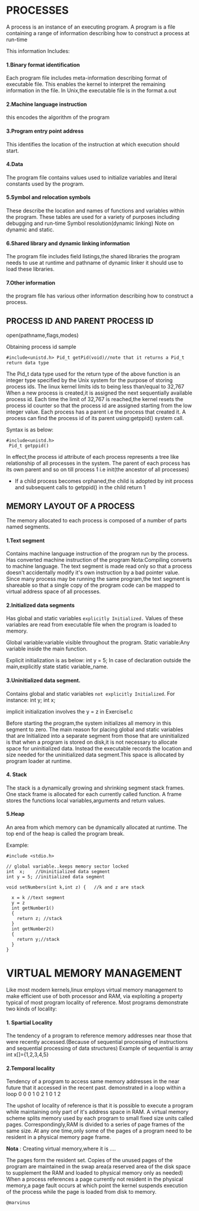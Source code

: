# PROCESSES
A process is an instance of an executing program.
A program is a file containing a range of information describing how to construct a process at run-time

This information Includes:

#### 1.Binary format identification
Each program file includes meta-information describing format of executable file.
This enables the kernel to interpret the remaining information in the file.
In Unix,the executable file is in the format a.out

#### 2.Machine language instruction
this encodes the algorithm of the program

#### 3.Program entry point address
This identifies the location of the instruction at which execution should start.

#### 4.Data
The program file contains values used to initialize variables and literal constants used by the program.

#### 5.Symbol and relocation symbols
These describe the location and names of functions and variables within the program.
These tables are used for a variety of purposes including debugging and run-time Symbol resolution(dynamic linking)
Note on dynamic and static.

#### 6.Shared library and dynamic linking information
The program file includes field listings,the shared libraries the program needs to use at runtime and pathname of dynamic linker
it should use to load these libraries.

#### 7.Other information
the program file has various other information describing how to construct a process.

## PROCESS ID AND PARENT PROCESS ID
open(pathname,flags,modes)

Obtaining process id sample

`#include<unistd.h>
Pid_t getPid(void)//note that it returns a Pid_t return data type
`

The Pid_t data type used for the return type of the above function is an integer type specified by the Unix system for the purpose of
storing process ids.
The linux kernel limits ids to being less than/equal to 32,767
When a new process is created,it is assigned the next sequentially available process id.
Each time the limit of 32,767 is reached,the kernel resets the process id counter so that the process id are assigned starting from
the low integer value.
Each process has a parent i.e the process that created it.
A process can find the process id of its parent using:getppid() system call.

Syntax is as below:
```
#include<unistd.h>
 Pid_t getppid()

```
In effect,the process id attribute of each process represents a tree like relationship of all processes in the system.
The parent of each process has its own parent and so on till process 1 i.e init(the ancestor of all processes)
- If a child process becomes orphaned,the child is adopted by init process and subsequent calls to getppid() in the child return 1

## MEMORY LAYOUT OF A PROCESS
The memory allocated to each process is composed of a number of parts named segments.

#### 1.Text segment
Contains machine language instruction of the program run by the process.
Has converted machine instruction of  the program
Nota:Compiling converts to machine language.
The text segment is made read only so that a process doesn't accidentally modify it's own instruction by a bad pointer value.
Since many process may be running the same program,the text segment is shareable so that a single copy of the program code
can be mapped to virtual address space of all processes.

#### 2.Initialized data segments
Has global and static variables `explicitly Initialized.`
Values of these variables are read from executable file when the program is loaded to memory.

Global variable:variable visible throughout the  program.
Static variable:Any variable inside the main function.

Explicit initialization is as below:
int y = 5;
In case of declaration outside the main,explicitly state static variable_name.

#### 3.Uninitialized data segment.
Contains global and static variables `not explicitly Initialized`.
For instance:
int y;
int x;

implicit initialization involves the y = z in Exercise1.c

Before starting the program,the system initializes all memory in this segment to zero.
The main reason for placing global and static variables that are Initialized into a separate segment from those that are uninitialized
is that when a program is stored on disk,it is not necessary to allocate space for uninitialized data.
Instead the executable records the location and size needed for the uninitialized data segment.This space is allocated by program
loader at runtime.

#### 4. Stack
The stack is a dynamically growing and shrinking segment stack frames.
One stack frame is allocated for each currently called function.
A frame stores the functions local variables,arguments and return values.

#### 5.Heap
An area from which memory can be dynamically allocated at runtime.
The top end of the heap is called the program break.

Example:
```
#include <stdio.h>

// global variable..keeps memory sector locked
int  x;    //Uninitialized data segment
int y = 5; //initialized data segment

void setNumbers(int k,int z) {   //k and z are stack

  x = k //text segment
  y = z
  int getNumber1()
  {
    return z; //stack
  }
  int getNumber2()
  {
    return y;//stack
  }
}

```

# VIRTUAL MEMORY MANAGEMENT
Like most modern kernels,linux employs virtual memory management to make efficient use of  both processor and RAM,
via exploiting a property typical of most program locality of reference.
Most programs demonstrate two kinds of locality:

#### 1. Spartial Locality
The tendency of a program to reference memory addresses near those that were recently accessed.(Because
of sequential processing of instructions and sequential processing of data structures)
Example of sequential is array int x[]={1,2,3,4,5}

#### 2.Temporal locality
Tendency of a program to access same memory addresses in the near future that it accessed in the recent past.
demonstrated in a loop within a loop
0 0
0 1
0 2
1 0
1 2

The upshot of locality of reference is that it is possible to execute a program while maintaining only part of it's address space in RAM.
A virtual memory scheme splits memory used by each program to small fixed size units called pages.
Correspondingly,RAM is divided to a series of page frames of the same size.
At any one time,only some of the pages of a program need to be resident in a physical memory page frame.

**Nota** : Creating virtual memory,where it is ....

The pages form the resident set.
Copies of the unused pages of the program are maintained in the swap area(a reserved area of the disk space to
supplement the RAM and loaded to physical memory only as needed)
When a process references a page currently not resident in the physical memory,a page fault occurs at which point
the kernel suspends execution of the process while the page is loaded from disk to memory.

```
@marvinus
```
